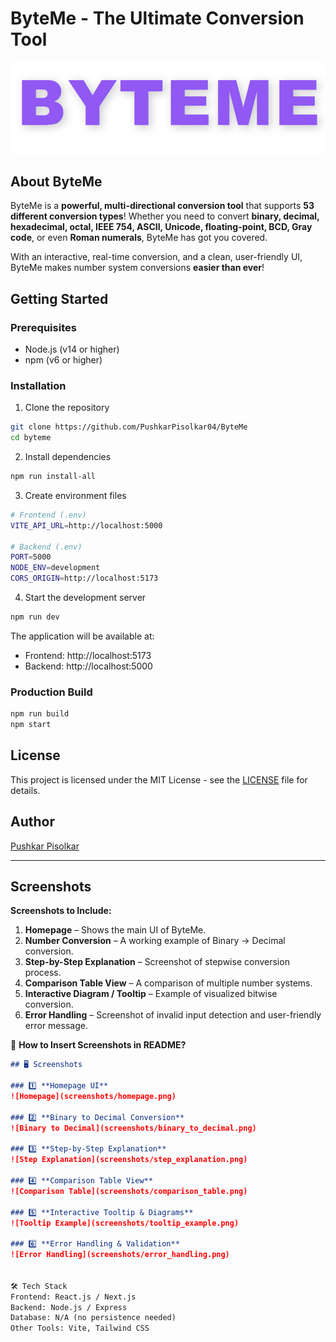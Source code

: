 # **ByteMe - The Ultimate Conversion Tool**  
![ByteMe Logo](screenshots/logo.png)

## **About ByteMe**  
ByteMe is a **powerful, multi-directional conversion tool** that supports **53 different conversion types**! Whether you need to convert **binary, decimal, hexadecimal, octal, IEEE 754, ASCII, Unicode, floating-point, BCD, Gray code**, or even **Roman numerals**, ByteMe has got you covered.  

With an interactive, real-time conversion, and a clean, user-friendly UI, ByteMe makes number system conversions **easier than ever**!  

## **Getting Started**

### Prerequisites
- Node.js (v14 or higher)
- npm (v6 or higher)

### Installation
1. Clone the repository
```bash
git clone https://github.com/PushkarPisolkar04/ByteMe
cd byteme
```

2. Install dependencies
```bash
npm run install-all
```

3. Create environment files
```bash
# Frontend (.env)
VITE_API_URL=http://localhost:5000

# Backend (.env)
PORT=5000
NODE_ENV=development
CORS_ORIGIN=http://localhost:5173
```

4. Start the development server
```bash
npm run dev
```

The application will be available at:
- Frontend: http://localhost:5173
- Backend: http://localhost:5000

### Production Build
```bash
npm run build
npm start
```

## License
This project is licensed under the MIT License - see the [LICENSE](LICENSE) file for details.

## Author
[Pushkar Pisolkar](https://github.com/PushkarPisolkar04)

---

## **Screenshots**  

**Screenshots to Include:**  
1. **Homepage** – Shows the main UI of ByteMe.  
2. **Number Conversion** – A working example of Binary → Decimal conversion.  
3. **Step-by-Step Explanation** – Screenshot of stepwise conversion process.  
4. **Comparison Table View** – A comparison of multiple number systems.  
5. **Interactive Diagram / Tooltip** – Example of visualized bitwise conversion.  
6. **Error Handling** – Screenshot of invalid input detection and user-friendly error message.  

📌 **How to Insert Screenshots in README?**  
```md
## 🖥️ Screenshots

### 1️⃣ **Homepage UI**
![Homepage](screenshots/homepage.png)

### 2️⃣ **Binary to Decimal Conversion**
![Binary to Decimal](screenshots/binary_to_decimal.png)

### 3️⃣ **Step-by-Step Explanation**
![Step Explanation](screenshots/step_explanation.png)

### 4️⃣ **Comparison Table View**
![Comparison Table](screenshots/comparison_table.png)

### 5️⃣ **Interactive Tooltip & Diagrams**
![Tooltip Example](screenshots/tooltip_example.png)

### 6️⃣ **Error Handling & Validation**
![Error Handling](screenshots/error_handling.png)


🛠️ Tech Stack
Frontend: React.js / Next.js
Backend: Node.js / Express
Database: N/A (no persistence needed)
Other Tools: Vite, Tailwind CSS

